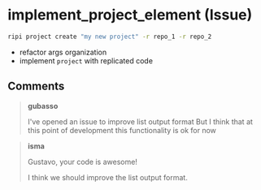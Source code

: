 # implement_project_element (Issue)

```sh
ripi project create "my new project" -r repo_1 -r repo_2
```

- refactor args organization
- implement `project` with replicated code

## Comments

> **gubasso**
> 
> I've opened an issue to improve list output format
> But I think that at this point of development this functionality is ok for now


> **isma**
> 
> Gustavo, your code is awesome!
>
> I think we should improve the list output format.
